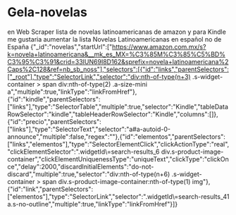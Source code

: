 # Gela-novelas
en Web Scraper lista de novelas latinoamericanas de amazon y para Kindle me gustaria aumentar la lista 
Novelas Latinoamericanas en español 
no de España
{"_id":"novelas","startUrl":["https://www.amazon.com.mx/s?k=novela+latinoamericana&__mk_es_MX=%C3%85M%C3%85%C5%BD%C3%95%C3%91&crid=33IUN69I8D162&sprefix=novela+latinoamericana%2Caps%2C128&ref=nb_sb_noss"],"selectors":[{"id":"links","parentSelectors":["_root"],"type":"SelectorLink","selector":"div:nth-of-type(n+3) .s-widget-container > span div:nth-of-type(2) .a-size-mini a","multiple":true,"linkType":"linkFromHref"},{"id":"kindle","parentSelectors":["links"],"type":"SelectorTable","multiple":true,"selector":"Kindle","tableDataRowSelector":"kindle","tableHeaderRowSelector":"Kindle","columns":[]},{"id":"precio","parentSelectors":["links"],"type":"SelectorText","selector":"a#a-autoid-0-announce","multiple":false,"regex":""},{"id":"elementos","parentSelectors":["links","elementos"],"type":"SelectorElementClick","clickActionType":"real","clickElementSelector":".widgetId\\=search-results_6 div.s-product-image-container","clickElementUniquenessType":"uniqueText","clickType":"clickOnce","delay":2000,"discardInitialElements":"do-not-discard","multiple":true,"selector":"div:nth-of-type(n+6) .s-widget-container > span div.s-product-image-container:nth-of-type(1) img"},{"id":"link","parentSelectors":["elementos"],"type":"SelectorLink","selector":".widgetId\\=search-results_41 a.s-no-outline","multiple":true,"linkType":"linkFromHref"}]}
